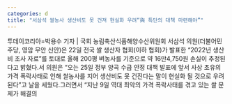 ```yaml
---
categories: d
title: "서삼석 쌀농사 생산비도 못 건져 현실화 우려“與 특단의 대책 마련해야”"
---
```

투데이코리아=박용수 기자 | 국회 농림축산식품해양수산위원회 서삼석 의원(더불어민주당, 영암 무안 신안)은 22일 전국 쌀 생산자 협회(이하 협회)가 발표한 “2022년 생산비 조사 자료”를 토대로 올해 200평 벼농사를 기준으로 약 16만4,750원 손실이 추정된다고 밝혔다.서 의원은 “오는 25일 정부 양곡 수급 안정 대책 발표에 앞서 사상 초유의 가격 폭락사태로 인해 쌀농사를 지어 생산비도 못 건진다는 말이 현실화 될 것으로 우려된다”고 날을 세웠다.그러면서 “지난 9일 역대 최악의 가격 폭락사태를 겪고 있는 쌀 문제가 해결의